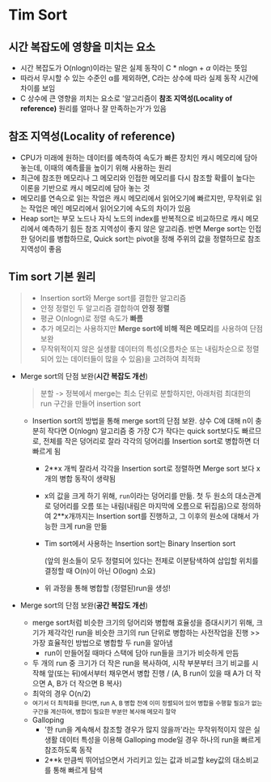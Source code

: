 # Tim Sort



## 시간 복잡도에 영향을 미치는 요소

- 시간 복잡도가 O(nlogn)이라는 말은 실제 동작이 C * nlogn + *α* 이라는 뜻임
- 따라서 무시할 수 있는 수준인 α를 제외하면, C라는 상수에 따라 실제 동작 시간에 차이를 보임
- C 상수에 큰 영향을 끼치는 요소로 '알고리즘이 <b>참조 지역성(Locality of reference)</b> 원리를 얼마나 잘 만족하는가'가 있음



## 참조 지역성(Locality of reference)

- CPU가 미래에 원하는 데이터를 예측하여 속도가 빠른 장치인 캐시 메모리에 담아 놓는데, 이때의 예측률을 높이기 위해 사용하는 원리
- 최근에 참조한 메모리나 그 메모리와 인접한 메모리를 다시 참조할 확률이 높다는 이론을 기반으로 캐시 메모리에 담아 놓는 것
- 메모리를 연속으로 읽는 작업은 캐시 메모리에서 읽어오기에 빠르지만, 무작위로 읽는 작업은 메인 메모리에서 읽어오기에 속도의 차이가 있음
- Heap sort는 부모 노드나 자식 노드의 index를 반복적으로 비교하므로 캐시 메모리에서 예측하기 힘든 참조 지역성이 좋지 않은 알고리즘. 반면 Merge sort는 인접한 덩어리를 병합하므로, Quick sort는 pivot을 정해 주위의 값을 정렬하므로 참조 지역성이 좋음



## Tim sort 기본 원리

> - Insertion sort와 Merge sort를 결합한 알고리즘
> - 안정 정렬인 두 알고리즘 결합하여 <b>안정 정렬</b>
> - 평균 O(nlogn)로 정렬 속도가 <b>빠름</b>
> - 추가 메모리는 사용하지만 <b>Merge sort에 비해 적은 메모리</b>를 사용하여 단점 보완
> - 무작위적이지 않은 실생활 데이터의 특성(오름차순 또는 내림차순으로 정렬되어 있는 데이터들이 많을 수 있음)을 고려하여 최적화



- Merge sort의 단점 보완(<b>시간 복잡도 개선</b>)

  > 분할 -> 정복에서 merge는 최소 단위로 분할하지만, 아래처럼 최대한의 run 구간을 만들어 insertion sort

  - Insertion sort의 방법을 통해 merge sort의 단점 보완. 상수 C에 대해 n이 충분히 작다면 O(nlogn) 알고리즘 중 가장 C가 작다는 quick sort보다도 빠르므로, 전체를 작은 덩어리로 잘라 각각의 덩어리를 Insertion sort로 병합하면 더 빠르게 됨

    - 2**x 개씩 잘라서 각각을 Insertion sort로 정렬하면 Merge sort 보다 x개의 병합 동작이 생략됨

    - x의 값을 크게 하기 위해, `run`이라는 덩어리를 만듦. 첫 두 원소의 대소관계로 덩어리를 오름 또는 내림(내림은 마지막에 오름으로 뒤집음)으로 정의하여 2**x개까지는 Insertion sort를 진행하고, 그 이후의 원소에 대해서 가능한 크게 run을 만듦

    - Tim sort에서 사용하는 Insertion sort는 Binary Insertion sort

      (앞의 원소들이 모두 정렬되어 있다는 전제로 이분탐색하여 삽입할 위치를 결정할 때 O(n)이 아닌 O(logn) 소요)

    - 위 과정을 통해 병합할 (정렬된)run을 생성!

    

- Merge sort의 단점 보완(<b>공간 복잡도 개선</b>)

  - merge sort처럼 비슷한 크기의 덩어리와 병합해 효율성을 증대시키기 위해, 크기가 제각각인 run을 비슷한 크기의 run 단위로 병합하는 사전작업을 진행 >> 가장 효율적인 방법으로 병합할 두 run을 알아냄
    - run이 만들어질 때마다 스택에 담아 run들을 크기가 비슷하게 만듬
  - 두 개의 run 중 크기가 더 작은 run을 복사하여, 시작 부분부터 크기 비교를 시작해 앞(또는 뒤)에서부터 채우면서 병합 진행 / (A, B run이 있을 때 A가 더 작으면 A, B가 더 작으면 B 복사)
  - 최악의 경우 O(n/2)
  - <small>여기서 더 최적화를 한다면, run A, B 병합 전에 이미 정렬되어 있어 병합을 수행할 필요가 없는 구간을 계산하여, 병합이 필요한 부분만 복사해 메모리 절약</small>
  - Galloping
    - '한 run을 계속해서 참조할 경우가 많지 않을까'라는 무작위적이지 않은 실생활 데이터 특성을 이용해 Galloping mode일 경우 하나의 run을 빠르게 참조하도록 동작
    - 2**k 만큼씩 뛰어넘으면서 가리키고 있는 값과 비교할 key값의 대소비교를 통해 빠르게 탐색
